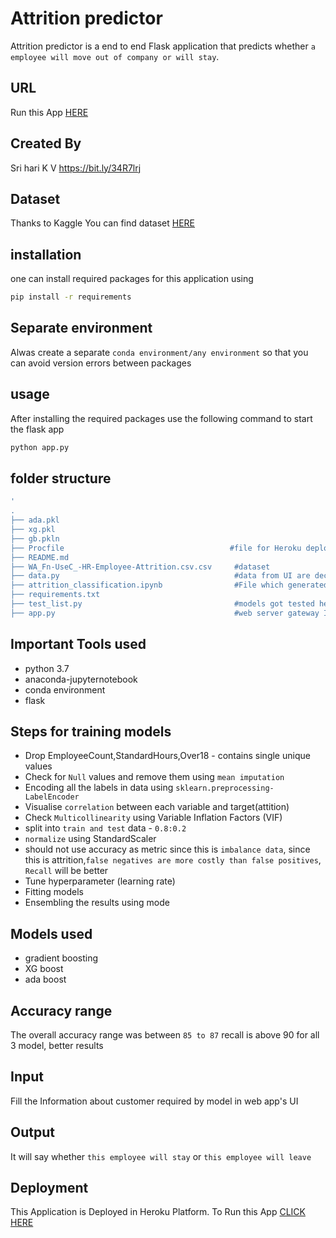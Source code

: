 # Attrition predictor
Attrition predictor is a end to end Flask application that predicts whether `a employee will move out of company or will stay`.

## URL
Run this App [HERE](https://attrition-predic.herokuapp.com/)

Created By
----------
Sri hari K V
https://bit.ly/34R7lrj

## Dataset
Thanks to Kaggle
You can find dataset [HERE](https://www.kaggle.com/pavansubhasht/ibm-hr-analytics-attrition-dataset)

## installation
one can install required packages for this application using 
```bash
pip install -r requirements
```
## Separate environment
Alwas create a separate `conda environment/any environment` so that you can avoid version errors between packages

## usage
After installing the required packages use the following command to start the flask app
```bash
python app.py
```

## folder structure
```bash
'
.
├── ada.pkl
├── xg.pkl
├── gb.pkln 
├── Procfile                                     #file for Heroku deployment
├── README.md
├── WA_Fn-UseC_-HR-Employee-Attrition.csv.csv     #dataset
├── data.py                                       #data from UI are decoded for model using this
├── attrition_classification.ipynb                #File which generated all pkl files
├── requirements.txt
├── test_list.py                                  #models got tested here
├── app.py                                        #web server gateway Interface
```

## Important Tools used
* python 3.7
* anaconda-jupyternotebook
* conda environment
* flask

## Steps for training models
* Drop EmployeeCount,StandardHours,Over18 - contains single unique values
* Check for `Null` values and remove them using `mean imputation`
* Encoding all the labels in data using `sklearn.preprocessing-LabelEncoder`
* Visualise `correlation` between each variable and target(attition)
* Check `Multicollinearity` using Variable Inflation Factors (VIF)
* split into `train and test` data - `0.8:0.2`
* `normalize` using StandardScaler
* should not use accuracy as metric since this is `imbalance data`, since this is attrition,`false negatives are more costly than false positives`, `Recall` will be better
* Tune hyperparameter (learning rate)
* Fitting models
* Ensembling the results using mode

## Models used
* gradient boosting
* XG boost
* ada boost



## Accuracy range
The overall accuracy range was between `85 to 87`
recall is above 90 for all 3 model, better results

## Input 
Fill the Information about customer required by model in web app's UI

## Output
It will say whether
    `this employee will stay`
                or
    `this employee will leave`

## Deployment
This Application is Deployed in Heroku Platform. 
To Run this App [CLICK HERE](https://attrition-predic.herokuapp.com/)
